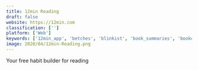 ```yaml
---
title: 12min Reading
draft: false 
website: https://12min.com
classification: ['']
platform: ['Web']
keywords: ['12min_app', 'betches', 'blinkist', 'book_summaries', 'bookcademy', 'bookcelerator_summary', 'bookman', 'eplee', 'explaintome', 'exploding_topics', 'four_minute_books', 'hardbound', 'i_lazy_to_read', 'instaread', 'resoomer', 'skimcast', 'skimm_ahead', 'wits.io']
image: 2020/04/12min-Reading.png
---
```

Your free habit builder for reading
